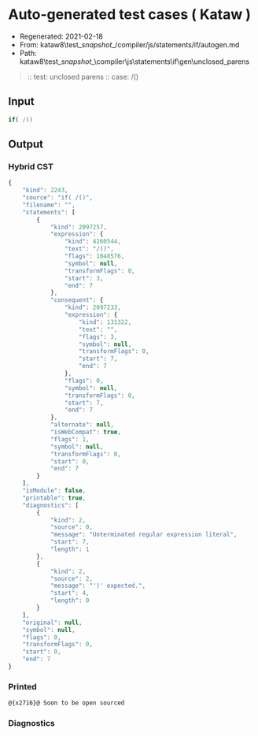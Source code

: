 # Auto-generated test cases ( Kataw )
- Regenerated: 2021-02-18
- From: kataw8\test\__snapshot__/compiler/js/statements/if/autogen.md
- Path: kataw8\test\__snapshot__\compiler\js\statements\if\gen\unclosed_parens
> :: test: unclosed parens
> :: case: /()
## Input

`````js
if( /()
`````

## Output

### Hybrid CST

```javascript
{
    "kind": 2243,
    "source": "if( /()",
    "filename": "",
    "statements": [
        {
            "kind": 2097257,
            "expression": {
                "kind": 4260544,
                "text": "/()",
                "flags": 1048576,
                "symbol": null,
                "transformFlags": 0,
                "start": 3,
                "end": 7
            },
            "consequent": {
                "kind": 2097233,
                "expression": {
                    "kind": 131322,
                    "text": "",
                    "flags": 3,
                    "symbol": null,
                    "transformFlags": 0,
                    "start": 7,
                    "end": 7
                },
                "flags": 0,
                "symbol": null,
                "transformFlags": 0,
                "start": 7,
                "end": 7
            },
            "alternate": null,
            "isWebCompat": true,
            "flags": 1,
            "symbol": null,
            "transformFlags": 0,
            "start": 0,
            "end": 7
        }
    ],
    "isModule": false,
    "printable": true,
    "diagnostics": [
        {
            "kind": 2,
            "source": 0,
            "message": "Unterminated regular expression literal",
            "start": 7,
            "length": 1
        },
        {
            "kind": 2,
            "source": 2,
            "message": "')' expected.",
            "start": 4,
            "length": 0
        }
    ],
    "original": null,
    "symbol": null,
    "flags": 0,
    "transformFlags": 0,
    "start": 0,
    "end": 7
}
```

### Printed

```javascript
@{x2716}@ Soon to be open sourced
```

### Diagnostics

```javascript

```


